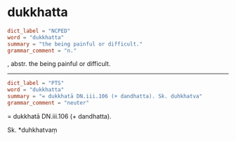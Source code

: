 # dukkhatta

``` toml
dict_label = "NCPED"
word = "dukkhatta"
summary = "the being painful or difficult."
grammar_comment = "n."
```

, abstr. the being painful or difficult.

--------------------

``` toml
dict_label = "PTS"
word = "dukkhatta"
summary = "= dukkhatā DN.iii.106 (+ dandhatta). Sk. duhkhatva"
grammar_comment = "neuter"
```

= dukkhatā DN.iii.106 (\+ dandhatta).

Sk. \*duhkhatvaṃ

